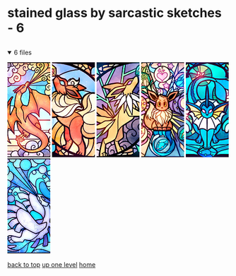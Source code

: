 # stained glass by sarcastic sketches - 6

<a id=""></a>

## [](/README.MD)
<details open>
<summary>6 files</summary>
<p>

[![Sg Ss Charizard Stained Glass by Sarcastic Sketches 666397174184247296 01](/.internals/thumbnails/mobile/pokemon/stained%20glass%20by%20sarcastic%20sketches/sg_ss_charizard_stained_glass_by_sarcastic_sketches_666397174184247296_01.jpg "Sg Ss Charizard Stained Glass by Sarcastic Sketches 666397174184247296 01")](/mobile/pokemon/stained%20glass%20by%20sarcastic%20sketches/sg_ss_charizard_stained_glass_by_sarcastic_sketches_666397174184247296_01.jpg)
[![Sg Ss Eevee Flareon Stained Glass by Sarcastic Sketches 181654631475 03](/.internals/thumbnails/mobile/pokemon/stained%20glass%20by%20sarcastic%20sketches/sg_ss_eevee_flareon_stained_glass_by_sarcastic_sketches_181654631475_03.jpg "Sg Ss Eevee Flareon Stained Glass by Sarcastic Sketches 181654631475 03")](/mobile/pokemon/stained%20glass%20by%20sarcastic%20sketches/sg_ss_eevee_flareon_stained_glass_by_sarcastic_sketches_181654631475_03.jpg)
[![Sg Ss Eevee Jolteon Stained Glass by Sarcastic Sketches 181654631475 01](/.internals/thumbnails/mobile/pokemon/stained%20glass%20by%20sarcastic%20sketches/sg_ss_eevee_jolteon_stained_glass_by_sarcastic_sketches_181654631475_01.jpg "Sg Ss Eevee Jolteon Stained Glass by Sarcastic Sketches 181654631475 01")](/mobile/pokemon/stained%20glass%20by%20sarcastic%20sketches/sg_ss_eevee_jolteon_stained_glass_by_sarcastic_sketches_181654631475_01.jpg)
[![Sg Ss Eeveelutions Stained Glass by Sarcastic Sketches 181526897260 01](/.internals/thumbnails/mobile/pokemon/stained%20glass%20by%20sarcastic%20sketches/sg_ss_eeveelutions_stained_glass_by_sarcastic_sketches_181526897260_01.png "Sg Ss Eeveelutions Stained Glass by Sarcastic Sketches 181526897260 01")](/mobile/pokemon/stained%20glass%20by%20sarcastic%20sketches/sg_ss_eeveelutions_stained_glass_by_sarcastic_sketches_181526897260_01.png)
[![Sg Ss Eevee Vaporeon Stained Glass by Sarcastic Sketches 181654631475 02](/.internals/thumbnails/mobile/pokemon/stained%20glass%20by%20sarcastic%20sketches/sg_ss_eevee_vaporeon_stained_glass_by_sarcastic_sketches_181654631475_02.jpg "Sg Ss Eevee Vaporeon Stained Glass by Sarcastic Sketches 181654631475 02")](/mobile/pokemon/stained%20glass%20by%20sarcastic%20sketches/sg_ss_eevee_vaporeon_stained_glass_by_sarcastic_sketches_181654631475_02.jpg)
[![Sg Ss Lugia Stained Glass by Sarcastic Sketches 666397174184247296 02](/.internals/thumbnails/mobile/pokemon/stained%20glass%20by%20sarcastic%20sketches/sg_ss_lugia_stained_glass_by_sarcastic_sketches_666397174184247296_02.jpg "Sg Ss Lugia Stained Glass by Sarcastic Sketches 666397174184247296 02")](/mobile/pokemon/stained%20glass%20by%20sarcastic%20sketches/sg_ss_lugia_stained_glass_by_sarcastic_sketches_666397174184247296_02.jpg)

</p>
</details>


[back to top](#)
[up one level](/mobile/pokemon/README.MD)
[home](/)
